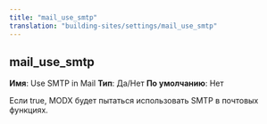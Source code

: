 ```yaml
---
title: "mail_use_smtp"
translation: "building-sites/settings/mail_use_smtp"
---
```


## mail\_use\_smtp

**Имя**: Use SMTP in Mail
**Тип**: Да/Нет
**По умолчанию**: Нет

Если true, MODX будет пытаться использовать SMTP в почтовых функциях.
